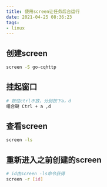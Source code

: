 ```yaml
---
title: 使用screen让任务后台运行
date: 2021-04-25 08:36:23
tags:
- linux
---
```

## 创建screen

```bash
screen -S go-cqhttp
```

## 挂起窗口

```bash
# 按住ctrl不放，分别按下a，d
组合键 Ctrl + a ,d
```

## 查看screen

```bash
screen -ls
```

## 重新进入之前创建的screen

```bash
# id由screen -ls命令获得
screen -r [id]
```
